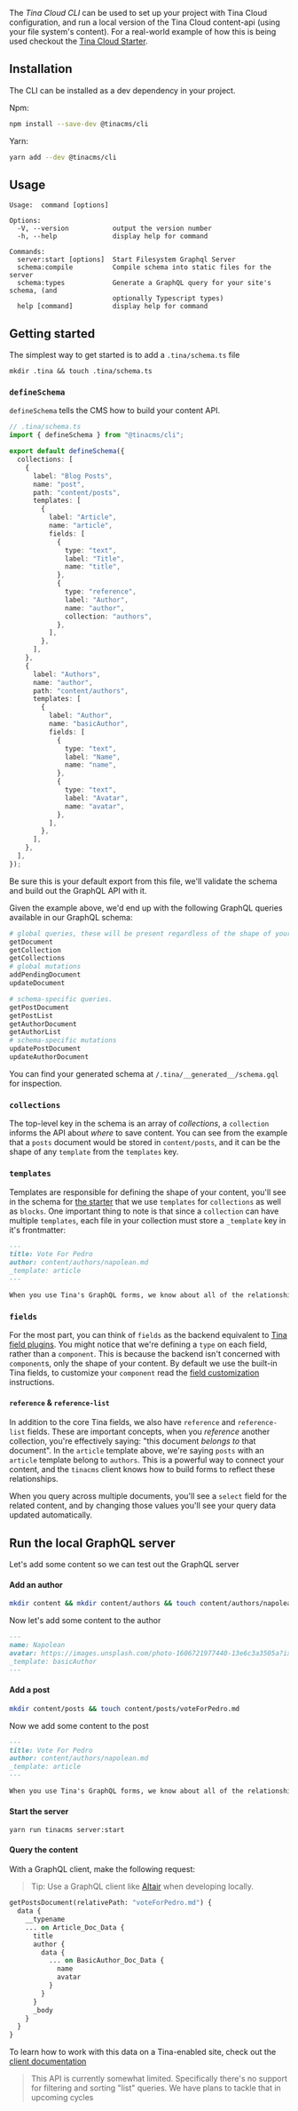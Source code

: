The _Tina Cloud CLI_ can be used to set up your project with Tina Cloud configuration, and run a local version of the Tina Cloud content-api (using your file system's content). For a real-world example of how this is being used checkout the [Tina Cloud Starter](https://github.com/tinacms/tina-cloud-starter).

## Installation

The CLI can be installed as a dev dependency in your project.

Npm:

```bash
npm install --save-dev @tinacms/cli
```

Yarn:

```bash
yarn add --dev @tinacms/cli
```

## Usage

```
Usage:  command [options]

Options:
  -V, --version           output the version number
  -h, --help              display help for command

Commands:
  server:start [options]  Start Filesystem Graphql Server
  schema:compile          Compile schema into static files for the server
  schema:types            Generate a GraphQL query for your site's schema, (and
                          optionally Typescript types)
  help [command]          display help for command
```

## Getting started

The simplest way to get started is to add a `.tina/schema.ts` file

```
mkdir .tina && touch .tina/schema.ts
```

### `defineSchema`

`defineSchema` tells the CMS how to build your content API.

```ts
// .tina/schema.ts
import { defineSchema } from "@tinacms/cli";

export default defineSchema({
  collections: [
    {
      label: "Blog Posts",
      name: "post",
      path: "content/posts",
      templates: [
        {
          label: "Article",
          name: "article",
          fields: [
            {
              type: "text",
              label: "Title",
              name: "title",
            },
            {
              type: "reference",
              label: "Author",
              name: "author",
              collection: "authors",
            },
          ],
        },
      ],
    },
    {
      label: "Authors",
      name: "author",
      path: "content/authors",
      templates: [
        {
          label: "Author",
          name: "basicAuthor",
          fields: [
            {
              type: "text",
              label: "Name",
              name: "name",
            },
            {
              type: "text",
              label: "Avatar",
              name: "avatar",
            },
          ],
        },
      ],
    },
  ],
});
```

Be sure this is your default export from this file, we'll validate the schema and build out the GraphQL API with it.

Given the example above, we'd end up with the following GraphQL queries available in our GraphQL schema:

```graphql
# global queries, these will be present regardless of the shape of your schema:
getDocument
getCollection
getCollections
# global mutations
addPendingDocument
updateDocument

# schema-specific queries.
getPostDocument
getPostList
getAuthorDocument
getAuthorList
# schema-specific mutations
updatePostDocument
updateAuthorDocument
```

You can find your generated schema at `/.tina/__generated__/schema.gql` for inspection.

### `collections`

The top-level key in the schema is an array of _collections_, a `collection` informs the API about _where_ to save content. You can see from the example that a `posts` document would be stored in `content/posts`, and it can be the shape of any `template` from the `templates` key.

### `templates`

Templates are responsible for defining the shape of your content, you'll see in the schema for [the starter](https://github.com/tinacms/tina-cloud-starter) that we use `templates` for `collections` as well as `blocks`. One important thing to note is that since a `collection` can have multiple `templates`, each file in your collection must store a `_template` key in it's frontmatter:

```markdown
---
title: Vote For Pedro
author: content/authors/napolean.md
_template: article
---

When you use Tina's GraphQL forms, we know about all of the relationships in your content, this allows us to keep your content in-sync with your form state. Try changing the author in the sidebar, notice the author data changes to reflect your new author!
```

### `fields`

For the most part, you can think of `fields` as the backend equivalent to [Tina field plugins](https://tina.io/docs/plugins/fields/). You might notice that we're defining a `type` on each field, rather than a `component`. This is because the backend isn't concerned with `component`s, only the shape of your content. By default we use the built-in Tina fields, to customize your `component` read the [field customization](https://tina.io/docs/tina-cloud/client/#field-customization) instructions.

#### `reference` & `reference-list`

In addition to the core Tina fields, we also have `reference` and `reference-list` fields. These are important concepts, when you _reference_ another collection, you're effectively saying: "this document _belongs to_ that document". In the `article` template above, we're saying `posts` with an `article` template belong to `authors`. This is a powerful way to connect your content, and the `tinacms` client knows how to build forms to reflect these relationships.

When you query across multiple documents, you'll see a `select` field for the related content, and by changing those values you'll see your query data updated automatically.

## Run the local GraphQL server

Let's add some content so we can test out the GraphQL server

#### Add an author

```sh
mkdir content && mkdir content/authors && touch content/authors/napolean.md
```

Now let's add some content to the author

```markdown
---
name: Napolean
avatar: https://images.unsplash.com/photo-1606721977440-13e6c3a3505a?ixid=MXwxMjA3fDB8MHxwaG90by1wYWdlfHx8fGVufDB8fHw%3D&ixlib=rb-1.2.1&auto=format&fit=crop&w=344&q=80
_template: basicAuthor
---
```

#### Add a post

```sh
mkdir content/posts && touch content/posts/voteForPedro.md
```

Now we add some content to the post

```markdown
---
title: Vote For Pedro
author: content/authors/napolean.md
_template: article
---

When you use Tina's GraphQL forms, we know about all of the relationships in your content, this allows us to keep your content in-sync with your form state. Try changing the author in the sidebar, notice the author data changes to reflect your new author!
```

#### Start the server

```
yarn run tinacms server:start
```

#### Query the content

With a GraphQL client, make the following request:

> Tip: Use a GraphQL client like [Altair](https://altair.sirmuel.design/) when developing locally.

```graphql
getPostsDocument(relativePath: "voteForPedro.md") {
  data {
    __typename
    ... on Article_Doc_Data {
      title
      author {
        data {
          ... on BasicAuthor_Doc_Data {
            name
            avatar
          }
        }
      }
      _body
    }
  }
}
```

To learn how to work with this data on a Tina-enabled site, check out the [client documentation](https://tina.io/docs/tina-cloud/client/)

> This API is currently somewhat limited. Specifically there's no support for filtering and sorting "list" queries. We have plans to tackle that in upcoming cycles
